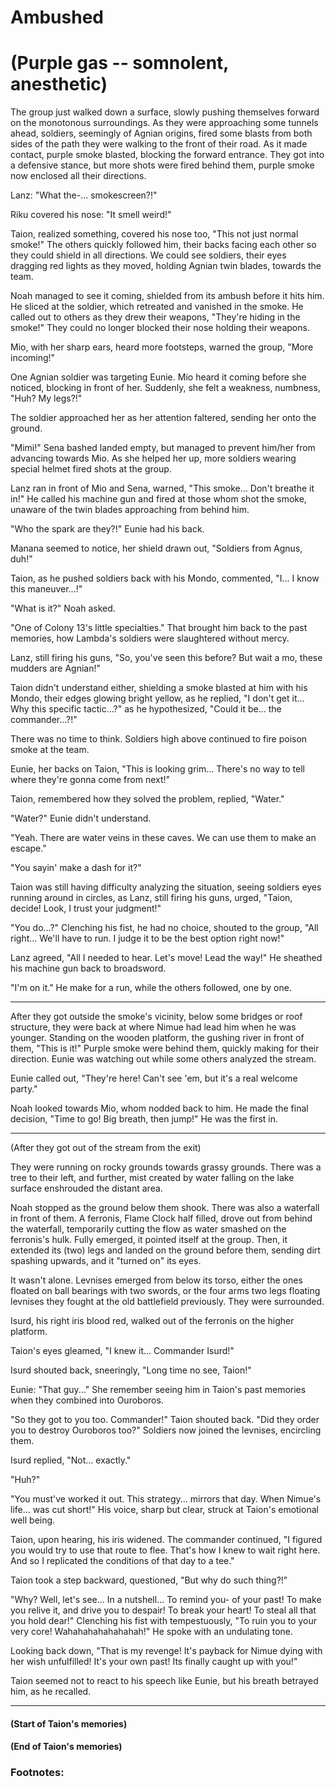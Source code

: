 # Ambushed
(Purple gas -- somnolent, anesthetic)
=== 

The group just walked down a surface, slowly pushing themselves forward on the monotonous surroundings. As they were approaching some tunnels ahead, soldiers, seemingly of Agnian origins, fired some blasts from both sides of the path they were walking to the front of their road. As it made contact, purple smoke blasted, blocking the forward entrance. They got into a defensive stance, but more shots were fired behind them, purple smoke now enclosed all their directions. 

Lanz: "What the-... smokescreen?!"

Riku covered his nose: "It smell weird!"

Taion, realized something, covered his nose too, "This not just normal smoke!" The others quickly followed him, their backs facing each other so they could shield in all directions. We could see soldiers, their eyes dragging red lights as they moved, holding Agnian twin blades, towards the team. 

Noah managed to see it coming, shielded from its ambush before it hits him. He sliced at the soldier, which retreated and vanished in the smoke. He called out to others as they drew their weapons, "They're hiding in the smoke!" They could no longer blocked their nose holding their weapons.

Mio, with her sharp ears, heard more footsteps, warned the group, "More incoming!" 

One Agnian soldier was targeting Eunie. Mio heard it coming before she noticed, blocking in front of her. Suddenly, she felt a weakness, numbness, "Huh? My legs?!" 

The soldier approached her as her attention faltered, sending her onto the ground. 

"Mimi!" Sena bashed landed empty, but managed to prevent him/her from advancing towards Mio. As she helped her up, more soldiers wearing special helmet fired shots at the group. 

Lanz ran in front of Mio and Sena, warned, "This smoke... Don't breathe it in!" He called his machine gun and fired at those whom shot the smoke, unaware of the twin blades approaching from behind him. 

"Who the spark are they?!" Eunie had his back. 

Manana seemed to notice, her shield drawn out, "Soldiers from Agnus, duh!" 

Taion, as he pushed soldiers back with his Mondo, commented, "I... I know this maneuver...!" 

"What is it?" Noah asked. 

"One of Colony 13's little specialties." That brought him back to the past memories, how Lambda's soldiers were slaughtered without mercy. 

Lanz, still firing his guns, "So, you've seen this before? But wait a mo, these mudders are Agnian!" 

Taion didn't understand either, shielding a smoke blasted at him with his Mondo, their edges glowing bright yellow, as he replied, "I don't get it... Why this specific tactic...?" as he hypothesized, "Could it be... the commander...?!" 

There was no time to think. Soldiers high above continued to fire poison smoke at the team. 

Eunie, her backs on Taion, "This is looking grim... There's no way to tell where they're gonna come from next!" 

Taion, remembered how they solved the problem, replied, "Water."

"Water?" Eunie didn't understand. 

"Yeah. There are water veins in these caves. We can use them to make an escape." 

"You sayin' make a dash for it?" 

Taion was still having difficulty analyzing the situation, seeing soldiers eyes running around in circles, as Lanz, still firing his guns, urged, "Taion, decide! Look, I trust your judgment!" 

"You do...?" Clenching his fist, he had no choice, shouted to the group, "All right... We'll have to run. I judge it to be the best option right now!" 

Lanz agreed, "All I needed to hear. Let's move! Lead the way!" He sheathed his machine gun back to broadsword. 

"I'm on it." He make for a run, while the others followed, one by one. 

---

After they got outside the smoke's vicinity, below some bridges or roof structure, they were back at where Nimue had lead him when he was younger. Standing on the wooden platform, the gushing river in front of them, "This is it!" Purple smoke were behind them, quickly making for their direction. Eunie was watching out while some others analyzed the stream. 

Eunie called out, "They're here! Can't see 'em, but it's a real welcome party."

Noah looked towards Mio, whom nodded back to him. He made the final decision, "Time to go! Big breath, then jump!" He was the first in. 

---

(After they got out of the stream from the exit)

They were running on rocky grounds towards grassy grounds. There was a tree to their left, and further, mist created by water falling on the lake surface enshrouded the distant area. 

Noah stopped as the ground below them shook. There was also a waterfall in front of them. A ferronis, Flame Clock half filled, drove out from behind the waterfall, temporarily cutting the flow as water smashed on the ferronis's hulk. Fully emerged, it pointed itself at the group. Then, it extended its (two) legs and landed on the ground before them, sending dirt spashing upwards, and it "turned on" its eyes. 

It wasn't alone. Levnises emerged from below its torso, either the ones floated on ball bearings with two swords, or the four arms two legs floating levnises they fought at the old battlefield previously. They were surrounded. 

Isurd, his right iris blood red, walked out of the ferronis on the higher platform. 

Taion's eyes gleamed, "I knew it... Commander Isurd!" 

Isurd shouted back, sneeringly, "Long time no see, Taion!" 

Eunie: "That guy..." She remember seeing him in Taion's past memories when they combined into Ouroboros. 

"So they got to you too. Commander!" Taion shouted back. "Did they order you to destroy Ouroboros too?" Soldiers now joined the levnises, encircling them. 

Isurd replied, "Not... exactly." 

"Huh?"

"You must've worked it out. This strategy... mirrors that day. When Nimue's life... was cut short!" His voice, sharp but clear, struck at Taion's emotional well being. 

Taion, upon hearing, his iris widened. The commander continued, "I figured you would try to use that route to flee. That's how I knew to wait right here. And so I replicated the conditions of that day to a tee." 

Taion took a step backward, questioned, "But why do such thing?!" 

"Why? Well, let's see... In a nutshell... To remind you- of your past! To make you relive it, and drive you to despair! To break your heart! To steal all that you hold dear!" Clenching his fist with tempestuously, "To ruin you to your very core! Wahahahahahahahah!" He spoke with an undulating tone. 

Looking back down, "That is my revenge! It's payback for Nimue dying with her wish unfulfilled! It's your own past! Its finally caught up with you!" 

Taion seemed not to react to his speech like Eunie, but his breath betrayed him, as he recalled. 

---

#### (Start of Taion's memories)



#### (End of Taion's memories)

### Footnotes: 